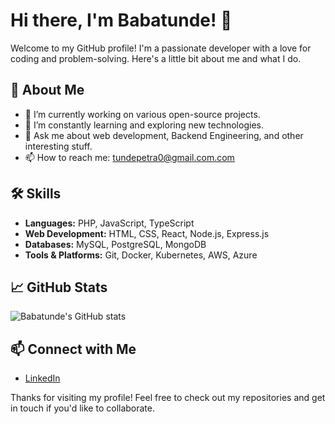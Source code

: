# Hi there, I'm Babatunde! 👋

Welcome to my GitHub profile! I'm a passionate developer with a love for coding and problem-solving. Here's a little bit about me and what I do.

## 🚀 About Me

- 🔭 I’m currently working on various open-source projects.
- 🌱 I’m constantly learning and exploring new technologies.
- 💬 Ask me about web development, Backend Engineering, and other interesting stuff.
- 📫 How to reach me: [tundepetra0@gmail.com.com](mailto:tundepetra0@gmail.com)

## 🛠️ Skills

- **Languages:** PHP, JavaScript, TypeScript
- **Web Development:** HTML, CSS, React, Node.js, Express.js
- **Databases:** MySQL, PostgreSQL, MongoDB
- **Tools & Platforms:** Git, Docker, Kubernetes, AWS, Azure

## 📈 GitHub Stats

![Babatunde's GitHub stats](https://github-readme-stats.vercel.app/api?username=Bois1&show_icons=true&theme=radical)

## 📫 Connect with Me

- [LinkedIn](https://www.linkedin.com/in/babatunde-o-84119818b/)

Thanks for visiting my profile! Feel free to check out my repositories and get in touch if you'd like to collaborate.
